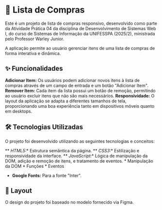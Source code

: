 # 📝 Lista de Compras

Este é um projeto de lista de compras responsivo, desenvolvido como parte da Atividade Prática 04 da disciplina de Desenvolvimento de Sistemas Web I, do curso de Sistemas de Informação da UNIFESSPA (2025/2), ministrada pelo Professor Warley Junior. 

A aplicação permite ao usuário gerenciar itens de uma lista de compras de forma interativa e dinâmica. 

## ✨ Funcionalidades

**Adicionar Item:** Os usuários podem adicionar novos itens à lista de compras através de um campo de entrada e um botão "Adicionar Item". 
**Remover Item:** Cada item da lista possui um botão de remoção, permitindo ao usuário excluir itens que não são mais necessários. 
**Responsividade:** O layout da aplicação se adapta a diferentes tamanhos de tela, proporcionando uma boa experiência tanto em dispositivos móveis quanto em desktops. 

## 🛠️ Tecnologias Utilizadas

O projeto foi desenvolvido utilizando as seguintes tecnologias e conceitos:

** *HTML5:** Estrutura semântica da página.
** *CSS3:** Estilização e responsividade da interface.
** *JavaScript:** Lógica de manipulação da DOM, adição e remoção de itens, e tratamento de eventos. 
    * Manipulação da DOM 
    * Funções 
    * Eventos 
* **Google Fonts:** Para a fonte "Inter".

## 🎨 Layout

O design do projeto foi baseado no modelo fornecido via Figma. 

## 👨‍💻 Autor

* **Michelangelo e Martiniano**

---

